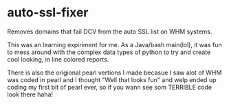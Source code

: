 # auto-ssl-fixer
Removes domains that fail DCV from the auto SSL list on WHM systems. 

This was an learning expiriment for me. As a Java/bash main(lol), it was fun to mess around with the complex data types of python to try and create cool looking, in line colored reports. 

There is also the origional pearl vertions I made becasue I saw alot of WHM was coded in pearl and I thought "Well that looks fun" and welp ended up coding my first bit of pearl ever, so if you wann see som TERRIBLE code look there haha! 
